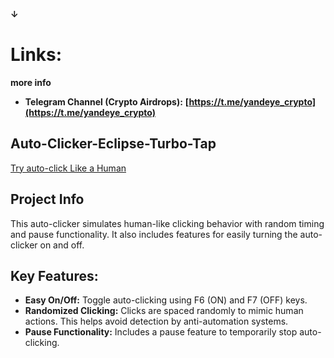 **↓**
# Links:
**more info**
* **Telegram Channel (Crypto Airdrops):** **[https://t.me/yandeye_crypto](https://t.me/yandeye_crypto)**


## Auto-Clicker-Eclipse-Turbo-Tap

[Try auto-click Like a Human](https://github.com/yandeyka/Auto-Clicker-Eclipse-Turbo-Tap)

## Project Info

This auto-clicker simulates human-like clicking behavior with random timing and pause functionality. It also includes features for easily turning the auto-clicker on and off.

## Key Features:

* **Easy On/Off:** Toggle auto-clicking using F6 (ON) and F7 (OFF) keys.
* **Randomized Clicking:**  Clicks are spaced randomly to mimic human actions.  This helps avoid detection by anti-automation systems.
* **Pause Functionality:**  Includes a pause feature to temporarily stop auto-clicking.
 
